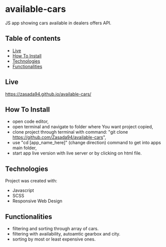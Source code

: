 # available-cars
JS app showing cars available in dealers offers API.

## Table of contents
- [Live](#live)
- [How To Install](#how-to-install)
- [Technologies](#technologies)
- [Functionalities](#functionalities)


## Live
https://zasada94.github.io/available-cars/


## How To Install

- open code editor,
- open terminal and navigate to folder where You want project copied,
- clone project through terminal with command: "git clone https://github.com/Zasada94/available-cars",
- use "cd [app_name_here]"  (change direction) command to get into apps main folder,
- start app live version with live server or by clicking on html file.
  
## Technologies

Project was created with:
- Javascript
- SCSS
- Responsive Web Design

## Functionalities

- filtering and sorting through array of cars.
- filtering with availability, autoamtic gearbox and city.
- sorting by most or least expensive ones.


